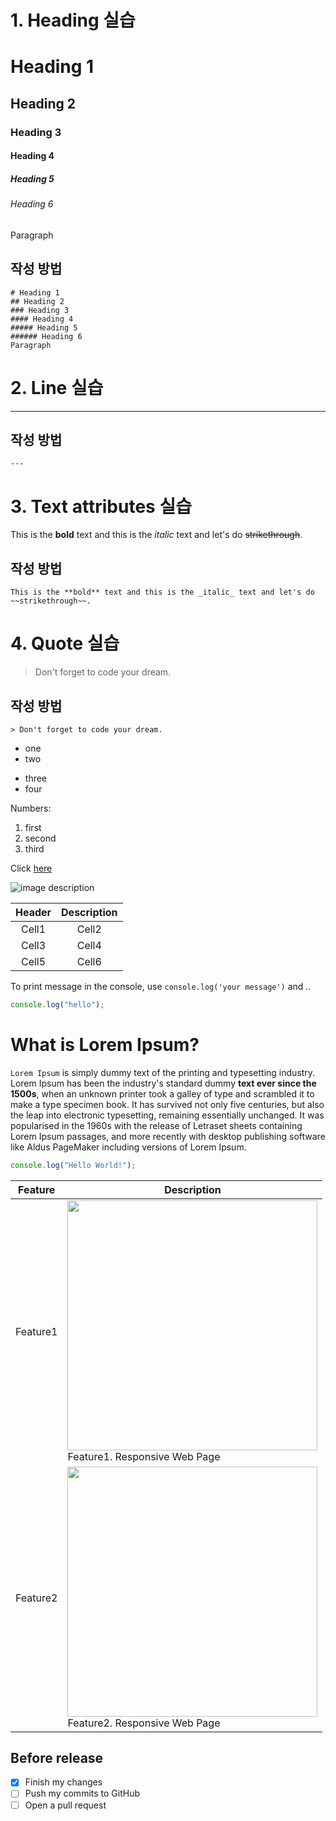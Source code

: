 <!--Heading-->
# 1. Heading 실습

# Heading 1

## Heading 2

### Heading 3

#### Heading 4

##### Heading 5

###### Heading 6

Paragraph

## 작성 방법

```
# Heading 1
## Heading 2
### Heading 3
#### Heading 4
##### Heading 5
###### Heading 6
Paragraph
```

<!--Line-->
# 2. Line 실습

---

## 작성 방법

```
---
```

<!--Text attributes-->
# 3. Text attributes 실습

This is the **bold** text and this is the _italic_ text and let's do ~~strikethrough~~.

## 작성 방법

```
This is the **bold** text and this is the _italic_ text and let's do ~~strikethrough~~.
```

<!--Quote-->
# 4. Quote 실습

> Don't forget to code your dream.

## 작성 방법

```
> Don't forget to code your dream.
```

<!--Bullet list-->

- one
- two

* three
* four

<!--Numbered list-->

Numbers:

1. first
2. second
3. third

<!--Link-->

Click [here](https://myoung-min.tistory.com/)

<!--Image-->

![image description](https://user-images.githubusercontent.com/61736137/102153953-b2881000-3ebb-11eb-9581-7026bc8e169e.jpg)

<!-- Table -->
<!-- :의 위치로 왼쪽, 오른쪽, 가운데 정렬이 적용된다.  -->

| Header | Description |
| :----: | :---------: |
| Cell1  |    Cell2    |
| Cell3  |    Cell4    |
| Cell5  |    Cell6    |

<!-- Code -->
<!-- 문서 안에서 특정 코드를 보여주고 싶을 때 -->
<!--`(백틱키)로 감싸 인라인 형태를 만들거나, 3개로 감싸 코드 블록을 생성 -->
<!-- 백틱키 3개 뒤에 해당 언어를 적으면 그 언어에 맞게 하이라이트 된다. -->

To print message in the console, use `console.log('your message')` and ..

```ts
console.log("hello");
```

<!-- PR Description Example -->

# What is Lorem Ipsum?

`Lorem Ipsum` is simply dummy text of the printing and typesetting industry. Lorem Ipsum has been the industry's standard dummy **text ever since the 1500s**, when an unknown printer took a galley of type and scrambled it to make a type specimen book. It has survived not only five centuries, but also the leap into electronic typesetting, remaining essentially unchanged. It was popularised in the 1960s with the release of Letraset sheets containing Lorem Ipsum passages, and more recently with desktop publishing software like Aldus PageMaker including versions of Lorem Ipsum.

```ts
console.log("Hello World!");
```

| Feature  | Description                                                                                                                                                    |
| -------- | -------------------------------------------------------------------------------------------------------------------------------------------------------------- |
| Feature1 | <img src="https://user-images.githubusercontent.com/61736137/102153953-b2881000-3ebb-11eb-9581-7026bc8e169e.jpg" width="400"><br>Feature1. Responsive Web Page |
| Feature2 | <img src="https://user-images.githubusercontent.com/61736137/102153956-b451d380-3ebb-11eb-9ab7-f8bad6c05a97.png" width="400"><br>Feature2. Responsive Web Page |

## Before release

- [x] Finish my changes
- [ ] Push my commits to GitHub
- [ ] Open a pull request
